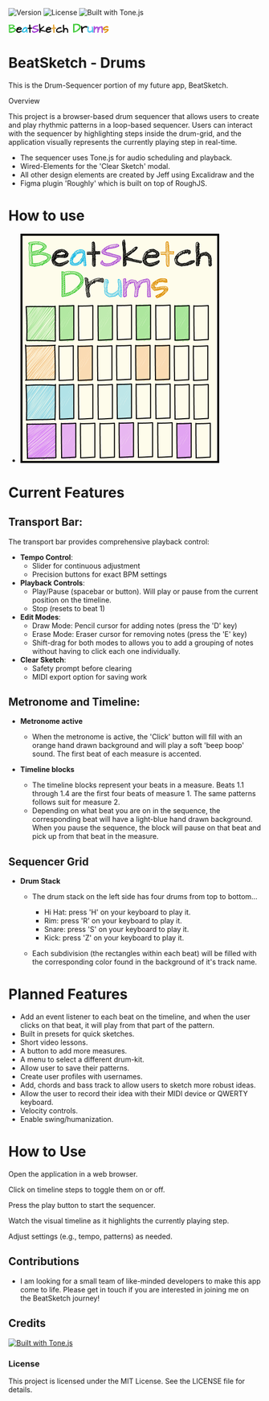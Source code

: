 ![Version](https://img.shields.io/badge/version-1.0.0-blue)
![License](https://img.shields.io/badge/license-MIT-green)
![Built with Tone.js](https://img.shields.io/badge/Built%20with-Tone.js-yellow)

<p text-align="center">
  <img src="./assets/BEATSKETCH_DRUMS.svg" alt="BeatSketch Logo" width="200"/>
</p>




# BeatSketch - Drums
This is the Drum-Sequencer portion of my future app, BeatSketch.

Overview

This project is a browser-based drum sequencer that allows users to create and play rhythmic patterns in a loop-based sequencer. Users can interact with the sequencer by highlighting steps inside the drum-grid, and the application visually represents the currently playing step in real-time. 


- The sequencer uses Tone.js for audio scheduling and playback. 
- Wired-Elements for the 'Clear Sketch' modal. 
- All other design elements are created by Jeff using Excalidraw and the 
- Figma plugin 'Roughly' which is built on top of RoughJS.


# How to use
- [![How to use](./assets/LOGO_DRUMS.png)](https://www.loom.com/share/be31963a143d4179bae4acbecc075752?sid=068690d8-9af3-4fe4-b9aa-6efa22d949aa)


# Current Features

## Transport Bar:

The transport bar provides comprehensive playback control:

- **Tempo Control**: 
  - Slider for continuous adjustment
  - Precision buttons for exact BPM settings
- **Playback Controls**:
  - Play/Pause (spacebar or button). Will play or pause from the current position on the timeline.
  - Stop (resets to beat 1)
- **Edit Modes**:
  - Draw Mode: Pencil cursor for adding notes (press the 'D' key)
  - Erase Mode: Eraser cursor for removing notes (press the 'E' key)
  - Shift-drag for both modes to allows you to add a grouping of notes without having to click each one individually.
- **Clear Sketch**:
  - Safety prompt before clearing
  - MIDI export option for saving work


## Metronome and Timeline:

- **Metronome active**
  - When the metronome is active, the 'Click' button will fill with an orange hand drawn background and will play a soft 'beep boop' sound. The first beat of each measure is accented.

- **Timeline blocks**
  - The timeline blocks represent your beats in a measure. Beats 1.1 through 1.4 are the first four beats of measure 1. The same patterns follows suit for measure 2.
  - Depending on what beat you are on in the sequence, the corresponding beat will have a light-blue hand drawn background. When you pause the sequence, the block will pause on that beat and pick up from that beat in the measure.


## Sequencer Grid
  - **Drum Stack** 
    - The drum stack on the left side has four drums from top to bottom...
      - Hi Hat: press 'H' on your keyboard to play it.
      - Rim: press 'R' on your keyboard to play it.
      - Snare: press 'S' on your keyboard to play it.
      - Kick: press 'Z' on your keyboard to play it.
    
    - Each subdivision (the rectangles within each beat) will be filled with the corresponding color found in the background of it's track name.

# Planned Features

  - Add an event listener to each beat on the timeline, and when the user clicks on that beat, it will play from that part of the pattern.
  - Built in presets for quick sketches.
  - Short video lessons.
  - A button to add more measures.
  - A menu to select a different drum-kit.
  - Allow user to save their patterns.
  - Create user profiles with usernames.
  - Add, chords and bass track to allow users to sketch more robust ideas.
  - Allow the user to record their idea with their MIDI device or QWERTY keyboard.
  - Velocity controls.
  - Enable swing/humanization.


# How to Use

Open the application in a web browser.

Click on timeline steps to toggle them on or off.

Press the play button to start the sequencer.

Watch the visual timeline as it highlights the currently playing step.

Adjust settings (e.g., tempo, patterns) as needed.

## Contributions
  - I am looking for a small team of like-minded developers to make this app come to life. Please get in touch if you are interested in joining me on the BeatSketch journey!


## Credits

<p text-align="center">
  <a href="https://tonejs.github.io/">
    <img src="https://img.shields.io/badge/Built%20with-Tone.js-yellow" alt="Built with Tone.js"/>
  </a>
</p>


### License

This project is licensed under the MIT License. See the LICENSE file for details.
